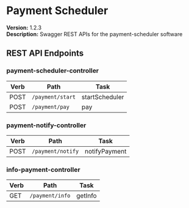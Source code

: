 # Payment Scheduler

**Version:** 1.2.3  
**Description:** Swagger REST APIs for the payment-scheduler software  


## REST API Endpoints

### payment-scheduler-controller
| Verb | Path | Task |
|------|------|------|
| POST | `/payment/start` | startScheduler |
| POST | `/payment/pay` | pay |

### payment-notify-controller
| Verb | Path | Task |
|------|------|------|
| POST | `/payment/notify` | notifyPayment |

### info-payment-controller
| Verb | Path | Task |
|------|------|------|
| GET | `/payment/info` | getInfo |

